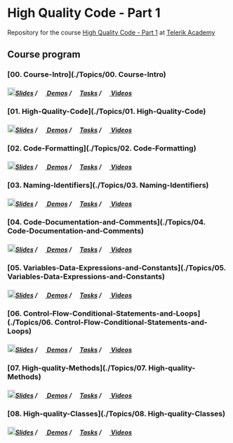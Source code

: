 # High Quality Code - Part 1

Repository for the course [High Quality Code - Part 1](http://telerikacademy.com/Courses/Courses/Details/346) at [Telerik Academy](https://telerikacademy.com)

## Course program

### [00. Course-Intro](./Topics/00. Course-Intro)

##### [<img src="https://raw.githubusercontent.com/TelerikAcademy/Common/master/icons/presentation.png" height="18"/>Slides](https://rawgit.com/TelerikAcademy/High-Quality-Code-Part-1/master/Topics/00.%20Course-Intro/index.html) / [<img src="https://raw.githubusercontent.com/TelerikAcademy/Common/master/icons/code.png" height="15"> Demos](/Topics/00.%20Course-Intro/demos) / [<img src="https://raw.githubusercontent.com/TelerikAcademy/Common/master/icons/homework.png" height="15">Tasks](/Topics/00.%20Course-Intro/homework) / [<img src="https://raw.githubusercontent.com/TelerikAcademy/Common/master/icons/video.png" height="15"> Videos](/Topics/00.%20Course-Intro/VIDEOS.md)
### [01. High-Quality-Code](./Topics/01. High-Quality-Code)

##### [<img src="https://raw.githubusercontent.com/TelerikAcademy/Common/master/icons/presentation.png" height="18"/>Slides](https://rawgit.com/TelerikAcademy/High-Quality-Code-Part-1/master/Topics/01.%20High-Quality-Code/index.html) / [<img src="https://raw.githubusercontent.com/TelerikAcademy/Common/master/icons/code.png" height="15"> Demos](/Topics/01.%20High-Quality-Code/demos) / [<img src="https://raw.githubusercontent.com/TelerikAcademy/Common/master/icons/homework.png" height="15">Tasks](/Topics/01.%20High-Quality-Code/homework) / [<img src="https://raw.githubusercontent.com/TelerikAcademy/Common/master/icons/video.png" height="15"> Videos](/Topics/01.%20High-Quality-Code/VIDEOS.md)
### [02. Code-Formatting](./Topics/02. Code-Formatting)

##### [<img src="https://raw.githubusercontent.com/TelerikAcademy/Common/master/icons/presentation.png" height="18"/>Slides](https://rawgit.com/TelerikAcademy/High-Quality-Code-Part-1/master/Topics/02.%20Code-Formatting/index.html) / [<img src="https://raw.githubusercontent.com/TelerikAcademy/Common/master/icons/code.png" height="15"> Demos](/Topics/02.%20Code-Formatting/demos) / [<img src="https://raw.githubusercontent.com/TelerikAcademy/Common/master/icons/homework.png" height="15">Tasks](/Topics/02.%20Code-Formatting/homework) / [<img src="https://raw.githubusercontent.com/TelerikAcademy/Common/master/icons/video.png" height="15"> Videos](/Topics/02.%20Code-Formatting/VIDEOS.md)
### [03. Naming-Identifiers](./Topics/03. Naming-Identifiers)

##### [<img src="https://raw.githubusercontent.com/TelerikAcademy/Common/master/icons/presentation.png" height="18"/>Slides](https://rawgit.com/TelerikAcademy/High-Quality-Code-Part-1/master/Topics/03.%20Naming-Identifiers/index.html) / [<img src="https://raw.githubusercontent.com/TelerikAcademy/Common/master/icons/code.png" height="15"> Demos](/Topics/03.%20Naming-Identifiers/demos) / [<img src="https://raw.githubusercontent.com/TelerikAcademy/Common/master/icons/homework.png" height="15">Tasks](/Topics/03.%20Naming-Identifiers/homework) / [<img src="https://raw.githubusercontent.com/TelerikAcademy/Common/master/icons/video.png" height="15"> Videos](/Topics/03.%20Naming-Identifiers/VIDEOS.md)
### [04. Code-Documentation-and-Comments](./Topics/04. Code-Documentation-and-Comments)

##### [<img src="https://raw.githubusercontent.com/TelerikAcademy/Common/master/icons/presentation.png" height="18"/>Slides](https://rawgit.com/TelerikAcademy/High-Quality-Code-Part-1/master/Topics/04.%20Code-Documentation-and-Comments/index.html) / [<img src="https://raw.githubusercontent.com/TelerikAcademy/Common/master/icons/code.png" height="15"> Demos](/Topics/04.%20Code-Documentation-and-Comments/demos) / [<img src="https://raw.githubusercontent.com/TelerikAcademy/Common/master/icons/homework.png" height="15">Tasks](/Topics/04.%20Code-Documentation-and-Comments/homework) / [<img src="https://raw.githubusercontent.com/TelerikAcademy/Common/master/icons/video.png" height="15"> Videos](/Topics/04.%20Code-Documentation-and-Comments/VIDEOS.md)
### [05. Variables-Data-Expressions-and-Constants](./Topics/05. Variables-Data-Expressions-and-Constants)

##### [<img src="https://raw.githubusercontent.com/TelerikAcademy/Common/master/icons/presentation.png" height="18"/>Slides](https://rawgit.com/TelerikAcademy/High-Quality-Code-Part-1/master/Topics/05.%20Variables-Data-Expressions-and-Constants/index.html) / [<img src="https://raw.githubusercontent.com/TelerikAcademy/Common/master/icons/code.png" height="15"> Demos](/Topics/05.%20Variables-Data-Expressions-and-Constants/demos) / [<img src="https://raw.githubusercontent.com/TelerikAcademy/Common/master/icons/homework.png" height="15">Tasks](/Topics/05.%20Variables-Data-Expressions-and-Constants/homework) / [<img src="https://raw.githubusercontent.com/TelerikAcademy/Common/master/icons/video.png" height="15"> Videos](/Topics/05.%20Variables-Data-Expressions-and-Constants/VIDEOS.md)
### [06. Control-Flow-Conditional-Statements-and-Loops](./Topics/06. Control-Flow-Conditional-Statements-and-Loops)

##### [<img src="https://raw.githubusercontent.com/TelerikAcademy/Common/master/icons/presentation.png" height="18"/>Slides](https://rawgit.com/TelerikAcademy/High-Quality-Code-Part-1/master/Topics/06.%20Control-Flow-Conditional-Statements-and-Loops/index.html) / [<img src="https://raw.githubusercontent.com/TelerikAcademy/Common/master/icons/code.png" height="15"> Demos](/Topics/06.%20Control-Flow-Conditional-Statements-and-Loops/demos) / [<img src="https://raw.githubusercontent.com/TelerikAcademy/Common/master/icons/homework.png" height="15">Tasks](/Topics/06.%20Control-Flow-Conditional-Statements-and-Loops/homework) / [<img src="https://raw.githubusercontent.com/TelerikAcademy/Common/master/icons/video.png" height="15"> Videos](/Topics/06.%20Control-Flow-Conditional-Statements-and-Loops/VIDEOS.md)
### [07. High-quality-Methods](./Topics/07. High-quality-Methods)

##### [<img src="https://raw.githubusercontent.com/TelerikAcademy/Common/master/icons/presentation.png" height="18"/>Slides](https://rawgit.com/TelerikAcademy/High-Quality-Code-Part-1/master/Topics/07.%20High-quality-Methods/index.html) / [<img src="https://raw.githubusercontent.com/TelerikAcademy/Common/master/icons/code.png" height="15"> Demos](/Topics/07.%20High-quality-Methods/demos) / [<img src="https://raw.githubusercontent.com/TelerikAcademy/Common/master/icons/homework.png" height="15">Tasks](/Topics/07.%20High-quality-Methods/homework) / [<img src="https://raw.githubusercontent.com/TelerikAcademy/Common/master/icons/video.png" height="15"> Videos](/Topics/07.%20High-quality-Methods/VIDEOS.md)
### [08. High-quality-Classes](./Topics/08. High-quality-Classes)

##### [<img src="https://raw.githubusercontent.com/TelerikAcademy/Common/master/icons/presentation.png" height="18"/>Slides](https://rawgit.com/TelerikAcademy/High-Quality-Code-Part-1/master/Topics/08.%20High-quality-Classes/index.html) / [<img src="https://raw.githubusercontent.com/TelerikAcademy/Common/master/icons/code.png" height="15"> Demos](/Topics/08.%20High-quality-Classes/demos) / [<img src="https://raw.githubusercontent.com/TelerikAcademy/Common/master/icons/homework.png" height="15">Tasks](/Topics/08.%20High-quality-Classes/homework) / [<img src="https://raw.githubusercontent.com/TelerikAcademy/Common/master/icons/video.png" height="15"> Videos](/Topics/08.%20High-quality-Classes/VIDEOS.md)
